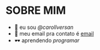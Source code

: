# SOBRE MIM
- 🥀 eu sou _@carollversan_
-  📧 meu email pra contato é [email](carolina.versan.lopes@escola.pr.gov.br)
- 🕶️ aprendendo _programar_
